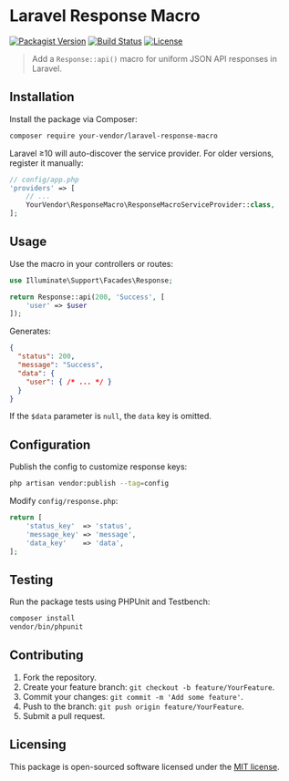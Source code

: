 # Laravel Response Macro

[![Packagist Version](https://img.shields.io/packagist/v/your-vendor/laravel-response-macro.svg?style=flat-square)](https://packagist.org/packages/your-vendor/laravel-response-macro)
[![Build Status](https://img.shields.io/github/actions/workflow/status/your-vendor/laravel-response-macro/run-tests.yml?branch=main&style=flat-square)](https://github.com/your-vendor/laravel-response-macro/actions)
[![License](https://img.shields.io/packagist/l/your-vendor/laravel-response-macro.svg?style=flat-square)](LICENSE)

> Add a `Response::api()` macro for uniform JSON API responses in Laravel.

## Installation

Install the package via Composer:

```bash
composer require your-vendor/laravel-response-macro
```

Laravel ≥10 will auto-discover the service provider. For older versions, register it manually:

```php
// config/app.php
'providers' => [
    // ...
    YourVendor\ResponseMacro\ResponseMacroServiceProvider::class,
];
```

## Usage

Use the macro in your controllers or routes:

```php
use Illuminate\Support\Facades\Response;

return Response::api(200, 'Success', [
    'user' => $user
]);
```

Generates:

```json
{
  "status": 200,
  "message": "Success",
  "data": {
    "user": { /* ... */ }
  }
}
```

If the `$data` parameter is `null`, the `data` key is omitted.

## Configuration

Publish the config to customize response keys:

```bash
php artisan vendor:publish --tag=config
```

Modify `config/response.php`:

```php
return [
    'status_key'  => 'status',
    'message_key' => 'message',
    'data_key'    => 'data',
];
```

## Testing

Run the package tests using PHPUnit and Testbench:

```bash
composer install
vendor/bin/phpunit
```

## Contributing

1. Fork the repository.
2. Create your feature branch: `git checkout -b feature/YourFeature`.
3. Commit your changes: `git commit -m 'Add some feature'`.
4. Push to the branch: `git push origin feature/YourFeature`.
5. Submit a pull request.

## Licensing

This package is open-sourced software licensed under the [MIT license](LICENSE).


